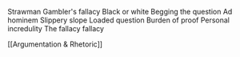 Strawman 
Gambler's fallacy 
Black or white 
Begging the question 
Ad hominem 
Slippery slope 
Loaded question 
Burden of proof 
Personal incredulity 
The fallacy fallacy 


[[Argumentation & Rhetoric]]
